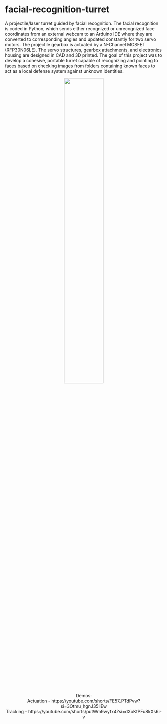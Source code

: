 # facial-recognition-turret
A projectile/laser turret guided by facial recognition. The facial recognition is coded in Python, which sends either recognized or unrecognized face coordinates from an external webcam to an Arduino IDE where they are converted to corresponding angles and updated constantly for two servo motors. The projectile gearbox is actuated by a N-Channel MOSFET (RFP30N06LE). The servo structures, gearbox attachments, and electronics housing are designed in CAD and 3D printed. The goal of this project was to develop a cohesive, portable turret capable of recognizing and pointing to faces based on checking images from folders containing known faces to act as a local defense system against unknown identities.
<p align = "center">
  <img src="https://github.com/user-attachments/assets/4c4b9978-79f9-4a76-b641-4c870453d31d" width=50% height=50%>
</p>

<p align = "center">
  Demos:
  <br>Actuation - https://youtube.com/shorts/FE57_PTdPvw?si=3Otmu_hgnJ35llEw
  <br>Tracking - https://youtube.com/shorts/putWm9wyfx4?si=dXoKtPFu8kXs6i-v
</p>
